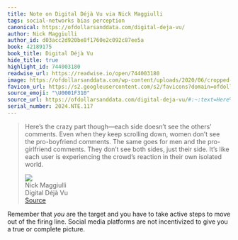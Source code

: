 ```yaml
---
title: Note on Digital Déjà Vu via Nick Maggiulli
tags: social-networks bias perception
canonical: https://ofdollarsanddata.com/digital-deja-vu/
author: Nick Maggiulli
author_id: d03acc2d920be8f1760e2c092c87ee5a
book: 42189175
book_title: Digital Déjà Vu
hide_title: true
highlight_id: 744003180
readwise_url: https://readwise.io/open/744003180
image: https://ofdollarsanddata.com/wp-content/uploads/2020/06/cropped-small_logo_only-32x32.jpg
favicon_url: https://s2.googleusercontent.com/s2/favicons?domain=ofdollarsanddata.com
source_emoji: "\U0001F310"
source_url: https://ofdollarsanddata.com/digital-deja-vu/#:~:text=Here%E2%80%99s%20the%20crazy,own%20isolated%20world.
serial_number: 2024.NTE.117
---
```

> Here’s the crazy part though—each side doesn’t see the others’ comments. Even when they keep scrolling down, women don’t see the pro-boyfriend comments. The same goes for men and the pro-girlfriend comments. They don’t see both sides, just their side. It’s like each user is experiencing the crowd’s reaction in their own isolated world.
> <div class="quoteback-footer"><div class="quoteback-avatar"><img class="mini-favicon" src="https://s2.googleusercontent.com/s2/favicons?domain=ofdollarsanddata.com"></div><div class="quoteback-metadata"><div class="metadata-inner"><span style="display:none">FROM:</span><div aria-label="Nick Maggiulli" class="quoteback-author"> Nick Maggiulli</div><div aria-label="Digital Déjà Vu" class="quoteback-title"> Digital Déjà Vu</div></div></div><div class="quoteback-backlink"><a target="_blank" aria-label="go to the full text of this quotation" rel="noopener" href="https://ofdollarsanddata.com/digital-deja-vu/#:~:text=Here%E2%80%99s%20the%20crazy,own%20isolated%20world." class="quoteback-arrow"> Source</a></div></div>

Remember that *you* are the target and you have to take active steps to move out of the firing line. Social media platforms are not incentivized to give you a true or complete picture.